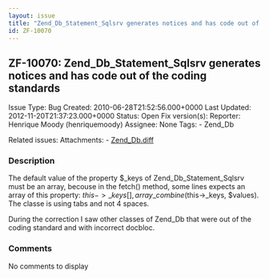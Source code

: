 ```yaml
---
layout: issue
title: "Zend_Db_Statement_Sqlsrv generates notices and has code out of the coding standards"
id: ZF-10070
---
```


ZF-10070: Zend\_Db\_Statement\_Sqlsrv generates notices and has code out of the coding standards
------------------------------------------------------------------------------------------------

 Issue Type: Bug Created: 2010-06-28T21:52:56.000+0000 Last Updated: 2012-11-20T21:37:23.000+0000 Status: Open Fix version(s): 
 Reporter:  Henrique Moody (henriquemoody)  Assignee:  None  Tags: - Zend\_Db
 
 Related issues: 
 Attachments: - [Zend\_Db.diff](/issues/secure/attachment/13177/Zend_Db.diff)
 
### Description

The default value of the property $\_keys of Zend\_Db\_Statement\_Sqlsrv must be an array, becouse in the fetch() method, some lines expects an array of this property: $this->\_keys[], array\_combine($this->\_keys, $values). The classe is using tabs and not 4 spaces.

During the correction I saw other classes of Zend\_Db that were out of the coding standard and with incorrect docbloc.

 

 

### Comments

No comments to display